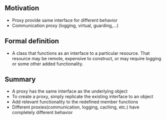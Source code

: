 ## Motivation

- Proxy provide same interface for different behavior
- Communication proxy (logging, virtual, guarding,...)

## Formal definition

- A class that functions as an interface to a particular resource. That resource may be remote, expensive to construct, or may require logging or some other added functionality.

## Summary

- A proxy has the same interface as the underlying object
- To create a proxy, simply replicate the existing interface to an object
- Add relevant functionality to the redefined member functions
- Different proxies(communication, logging, caching, etc.) have completely different behavior
